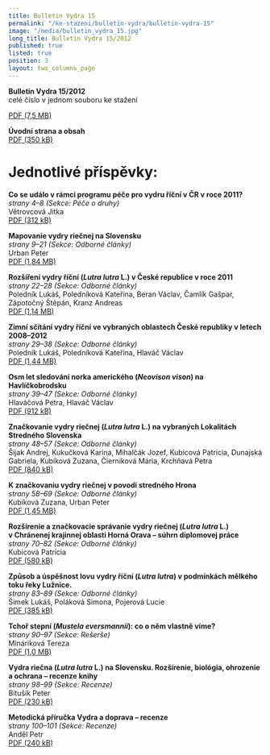 ```yaml
---
title: Bulletin Vydra 15
permalink: "/ke-stazeni/bulletin-vydra/bulletin-vydra-15"
image: "/media/bulletin_vydra_15.jpg"
long_title: Bulletin Vydra 15/2012
published: true
listed: true
position: 3
layout: two_columns_page
---
```

**Bulletin Vydra 15/2012**  
celé číslo v jednom souboru ke stažení

[PDF (7,5 MB)](/media/Bulletin_Vydra_15_2012.pdf)

**Úvodní strana a obsah**  
[PDF (350 kB)](/media/BV_cover_15_2012.pdf)

# Jednotlivé příspěvky:

**Co se událo v rámci programu péče pro vydru říční v ČR v roce 2011?**  
*strany 4–8 (Sekce: Péče o druhy)*  
Větrovcová Jitka  
[PDF (312 kB)](/media/Vetrovcova_4_8.pdf)

**Mapovanie vydry riečnej na Slovensku**  
*strany 9–21 (Sekce: Odborné články)*  
Urban Peter  
[PDF (1,84 MB)](/media/Urban_9_21.pdf)

**Rozšíření vydry říční (*Lutra lutra* L.) v České republice v roce
2011**  
*strany 22–28 (Sekce: Odborné články)*  
Poledník Lukáš, Poledníková Kateřina, Beran Václav, Čamlík Gašpar,
Zápotočný Štěpán, Kranz Andreas  
[PDF (1,14 MB)](/media/Polednik_etal_22_28.pdf)

**Zimní sčítání vydry říční ve vybraných oblastech České republiky
v letech 2008–2012**  
*strany 29–38 (Sekce: Odborné články)*  
Poledník Lukáš, Poledníková Kateřina, Hlaváč Václav  
[PDF (1,44 MB)](/media/Polednik_etal_29_38.pdf)

**Osm let sledování norka amerického (*Neovison vison*) na
Havlíčkobrodsku**  
*strany 39–47 (Sekce: Odborné články)*  
Hlaváčová Petra, Hlaváč Václav  
[PDF (912 kB)](/media/Hlavacova_39_47.pdf)

**Značkovanie vydry riečnej (*Lutra lutra* L.) na vybraných
Lokalitách Stredného Slovenska**  
*strany 48–57 (Sekce: Odborné články)*  
Šijak Andrej, Kukučková Karina, Mihalčák Jozef, Kubicová Patrícia,
Dunajská Gabriela, Kubíková Zuzana, Čierniková Mária, Krchňavá Petra  
[PDF (840 kB)](/media/Sijak_etal_48_57.pdf)

**K značkovaniu vydry riečnej v povodí stredného Hrona**  
*strany 58–69 (Sekce: Odborné články)*  
Kubíková Zuzana, Urban Peter  
[PDF (1,45 MB)](/media/Kubikova_Urban_58_69.pdf)

**Rozšírenie a značkovacie správanie vydry riečnej (*Lutra lutra* L.)
v Chránenej krajinnej oblasti Horná Orava – súhrn diplomovej práce**  
*strany 70–82 (Sekce: Odborné články)*  
Kubicová Patrícia  
[PDF (580 kB)](/media/Kubicova_70_82.pdf)

**Způsob a úspěšnost lovu vydry říční (*Lutra lutra*) v podmínkách
mělkého toku řeky Lužnice.**  
*strany 83–89 (Sekce: Odborné články)*  
Šimek Lukáš, Poláková Simona, Pojerová Lucie  
[PDF (385 kB)](/media/Simek_etal_83_89.pdf)

**Tchoř stepní (*Mustela eversmannii*): co o něm vlastně víme?**  
*strany 90–97 (Sekce: Rešerše)*  
Mináriková Tereza  
[PDF (1,0 MB)](/media/Minarikova_90_97.pdf)

**Vydra riečna (*Lutra lutra* L.) na Slovensku. Rozšírenie,
biológia, ohrozenie a ochrana – recenze knihy**  
*strany 98–99 (Sekce: Recenze)*  
Bitušík Peter  
[PDF (230 kB)](/media/Bitu__k_98_99.pdf)

**Metodická příručka Vydra a doprava – recenze**  
*strany 100–101 (Sekce: Recenze)*  
Anděl Petr  
[PDF (240 kB)](/media/Andel_100_101.pdf)
